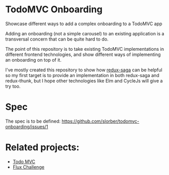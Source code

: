 # TodoMVC Onboarding
Showcase different ways to add a complex onboarding to a TodoMVC app

Adding an onboarding (not a simple carousel) to an existing application is a transversal concern that can be quite hard to do. 

The point of this repository is to take existing TodoMVC implementations in different frontend technologies, and show different ways of implementing an onboarding on top of it.

I've mostly created this repository to show how [redux-saga](https://github.com/yelouafi/redux-saga) can be helpful so my first target is to provide an implementation in both redux-saga and redux-thunk, but I hope other technologies like Elm and CycleJs will give a try too.


# Spec

The spec is to be defined: https://github.com/slorber/todomvc-onboarding/issues/1

# Related projects: 
- [Todo MVC](https://github.com/tastejs/todomvc)
- [Flux Challenge](https://github.com/staltz/flux-challenge)


